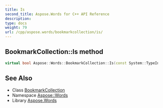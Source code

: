 ```yaml
---
title: Is
second_title: Aspose.Words for C++ API Reference
description: 
type: docs
weight: 79
url: /cpp/aspose.words/bookmarkcollection/is/
---
```

## BookmarkCollection::Is method




```cpp
virtual bool Aspose::Words::BookmarkCollection::Is(const System::TypeInfo &target) const override
```

## See Also

* Class [BookmarkCollection](../)
* Namespace [Aspose::Words](../../)
* Library [Aspose.Words](../../../)
